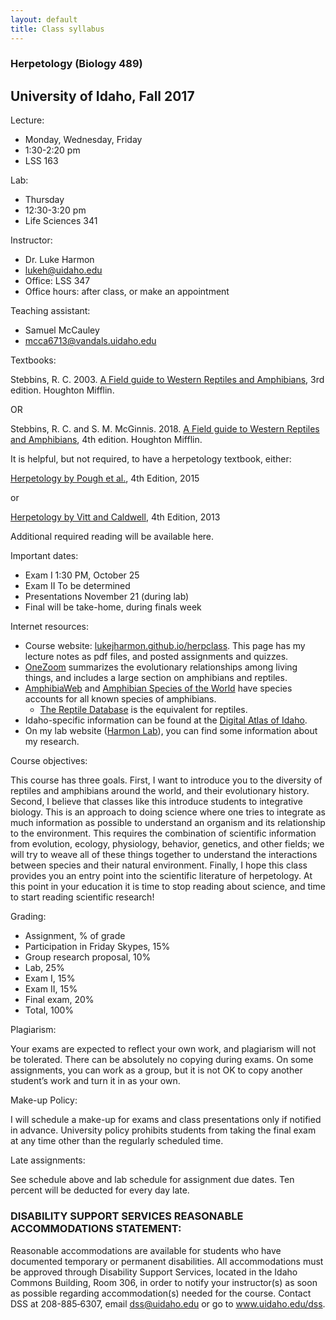 ```yaml
---
layout: default
title: Class syllabus
---
```


### Herpetology (Biology 489)

## University of Idaho, Fall 2017

Lecture:

- Monday, Wednesday, Friday
- 1:30-2:20 pm
- LSS 163

Lab:

- Thursday
- 12:30-3:20 pm
- Life Sciences 341

Instructor:

- Dr. Luke Harmon
- [lukeh@uidaho.edu](mailto:lukeh@uidaho.edu)
- Office: LSS 347
- Office hours: after class, or make an appointment


Teaching assistant:

- Samuel McCauley
- [mcca6713@vandals.uidaho.edu](mailto:mcca6713@vandals.uidaho.edu)

Textbooks:

Stebbins, R. C. 2003. [A Field guide to Western Reptiles and Amphibians](https://www.amazon.com/Western-Reptiles-Amphibians-Peterson-Guides/dp/0395982723), 3rd edition. Houghton Mifflin.

OR

Stebbins, R. C. and S. M. McGinnis. 2018. [A Field guide to Western Reptiles and Amphibians](https://www.amazon.com/Western-Reptiles-Amphibians-Peterson-Guides/dp/0395982723), 4th edition. Houghton Mifflin.



It is helpful, but not required, to have a herpetology textbook, either:

[Herpetology by Pough et al.](https://www.amazon.com/Herpetology-Fourth-F-Harvey-Pough/dp/1605352330/ref=sr_1_2?s=books&ie=UTF8&qid=1471975917&sr=1-2&keywords=herpetology), 4th Edition, 2015

or

[Herpetology by Vitt and Caldwell](https://www.amazon.com/Herpetology-Fourth-Introductory-Amphibians-Reptiles/dp/0123869196/ref=sr_1_1?s=books&ie=UTF8&qid=1471975917&sr=1-1&keywords=herpetology), 4th Edition, 2013

Additional required reading will be available here.

Important dates:

- Exam I	1:30 PM, October 25
- Exam II	To be determined
- Presentations	November 21 (during lab)
- Final will be take-home, during finals week

Internet resources:

   - Course website: [lukejharmon.github.io/herpclass](lukejharmon.github.io/herpclass). This page has my lecture notes as pdf files, and posted assignments and quizzes.
   - [OneZoom](http://www.onezoom.org/) summarizes the evolutionary relationships among living things, and includes a large section on amphibians and reptiles.
   - [AmphibiaWeb](http://amphibiaweb.org/) and [Amphibian Species of the World](http://research.amnh.org/herpetology/amphibia/index.php) have species accounts for all known species of amphibians.
	 - [The Reptile Database](http://www.reptiliaweb.org/) is the equivalent for reptiles.
   - Idaho-specific information can be found at the [Digital Atlas of Idaho](http://imnh.isu.edu/digitalatlas/).
   - On my lab website ([Harmon Lab](lukejharmon.github.io)), you can find some information about my research.

Course objectives:

This course has three goals.  First, I want to introduce you to the diversity of reptiles and amphibians around the world, and their evolutionary history.  Second, I believe that classes like this introduce students to integrative biology.  This is an approach to doing science where one tries to integrate as much information as possible to understand an organism and its relationship to the environment. This requires the combination of scientific information from evolution, ecology, physiology, behavior, genetics, and other fields; we will try to weave all of these things together to understand the interactions between species and their natural environment. Finally, I hope this class provides you an entry point into the scientific literature of herpetology. At this point in your education it is time to stop reading about science, and time to start reading scientific research!

Grading: 	

- Assignment, % of grade
- Participation in Friday Skypes, 15%
- Group research proposal, 10%
- Lab,	25%
- Exam I, 15%
- Exam II, 15%
- Final exam, 20%
- Total, 100%

Plagiarism:

Your exams are expected to reflect your own work, and plagiarism will not be tolerated.  There can be absolutely no copying during exams.  On some assignments, you can work as a group, but it is not OK to copy another student’s work and turn it in as your own.

Make-up Policy:

I will schedule a make-up for exams and class presentations only if notified in advance.  University policy prohibits students from taking the final exam at any time other than the regularly scheduled time.

Late assignments:

See schedule above and lab schedule for assignment due dates. Ten percent will be deducted for every day late.

### DISABILITY SUPPORT SERVICES REASONABLE ACCOMMODATIONS STATEMENT:

Reasonable accommodations are available for students who have documented temporary or permanent disabilities. All accommodations must be approved through Disability Support Services, located in the Idaho Commons Building, Room 306, in order to notify your instructor(s) as soon as possible regarding accommodation(s) needed for the course. Contact DSS at 208-885‐6307, email dss@uidaho.edu or go to www.uidaho.edu/dss.
